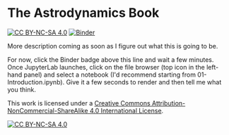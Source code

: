 # The Astrodynamics Book

[![CC BY-NC-SA 4.0][cc-by-nc-sa-shield]][cc-by-nc-sa] [![Binder](https://mybinder.org/badge_logo.svg)](https://mybinder.org/v2/gh/dsavransky/astrodynamicsbook/HEAD?filepath=Notebooks)

More description coming as soon as I figure out what this is going to be.  

For now, click the Binder badge above this line and wait a few minutes.  Once JupyterLab launches, click on the file browser (top icon in the left-hand panel) and select a notebook (I'd recommend starting from 01-Introduction.ipynb).  Give it a few seconds to render and then tell me what you think.

This work is licensed under a
[Creative Commons Attribution-NonCommercial-ShareAlike 4.0 International License][cc-by-nc-sa].

[![CC BY-NC-SA 4.0][cc-by-nc-sa-image]][cc-by-nc-sa]

[cc-by-nc-sa]: http://creativecommons.org/licenses/by-nc-sa/4.0/
[cc-by-nc-sa-image]: https://licensebuttons.net/l/by-nc-sa/4.0/88x31.png
[cc-by-nc-sa-shield]: https://img.shields.io/badge/License-CC%20BY--NC--SA%204.0-lightgrey.svg
